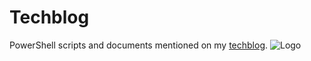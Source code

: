 # Techblog

PowerShell scripts and documents mentioned on my [techblog](https://tech.nicolonsky.ch). 
![Logo](https://tech.nicolonsky.ch/favicon.png)
